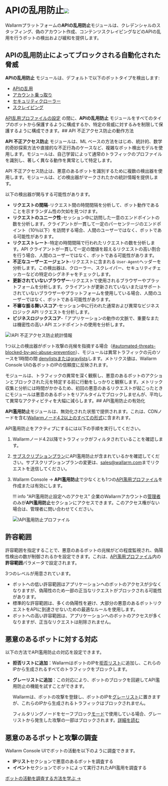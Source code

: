 # APIの乱用防止<a href="../subscription-plans/#subscription-plans"><img src="../../images/api-security-tag.svg" style="border: none;"></a>

Wallarmプラットフォームの**APIの乱用防止**モジュールは、クレデンシャルのスタッフィング、偽のアカウント作成、コンテンツスクレイピングなどのAPIの乱用を行うボットの検出および緩和を提供します。

## APIの乱用防止によってブロックされる自動化された脅威

**APIの乱用防止** モジュールは、デフォルトで以下のボットタイプを検出します:

* [APIの乱用](../attacks-vulns-list.md#api-abuse)
* [アカウント乗っ取り](../attacks-vulns-list.md#api-abuse-account-takeover)
* [セキュリティクローラー](../attacks-vulns-list.md#api-abuse-security-crawlers)
* [スクレイピング](../attacks-vulns-list.md#api-abuse-scraping)

[API乱用プロファイルの設定](../user-guides/api-abuse-prevention.md#creating-api-abuse-profile) の間に、**APIの乱用防止** モジュールをすべてのタイプのボットから保護するように構成するか、特定の脅威に対するみを制限して保護するように構成できます。## API 不正アクセス防止の動作方法

**API 不正アクセス防止** モジュールは、ML ベースの方法をはじめ、統計的、数学的奇妙探索方法や直接的な不正行為のケースなど、複雑なボット検出モデルを使用します。モジュールは、自己学習によって通常のトラフィックのプロファイルを識別し、著しく異なる動作を異常として特定します。

API 不正アクセス防止は、悪意のあるボットを識別するために複数の検出器を使用します。モジュールは、どの検出器がマークされたかの統計情報を提供します。

以下の検出器が関与する可能性があります。

* **リクエストの間隔**-リクエスト間の時間間隔を分析して、ボット動作であることを示すランダム性の欠如を見つけます。
* **リクエストのユニーク性**-セッション中に訪問した一意のエンドポイントの数を分析します。クライアントが一貫して一定のパーセンテージのエンドポイント（10％以下）を訪問する場合、人間のユーザーではなく、ボットである可能性があります。
* **リクエストレート**-特定の時間間隔で行われたリクエストの数を分析します。API クライアントが一貫して一定の閾値を超えるリクエストの高い割合を行う場合、人間のユーザーではなく、ボットである可能性があります。
* **不正なユーザーエージェント**-リクエストに含まれる `User-Agent`ヘッダーを分析します。この検出器は、クローラー、スクレイパー、セキュリティチェッカーなどの特定のシグネチャをチェックします。
* **更新されていないブラウザー**-リクエストで使用されるブラウザーやプラットフォームを分析します。クライアントが更新されていないまたはサポートされていないブラウザーやプラットフォームを使用している場合、人間のユーザーではなく、ボットである可能性があります。
* **不審な振る舞いスコア**-セッション中に行われた通常および異常なビジネスロジック API リクエストを分析します。
* **ビジネスロジックスコア**-「アプリケーションの動作の文脈で、重要なまたは機密性の高い API エンドポイントの使用を分析します。

![!API 不正アクセス防止統計情報](../images/about-wallarm-waf/abi-abuse-prevention/api-abuse-prevention-statistics.png)

1つ以上の検出器がボット攻撃の兆候を指摘する場合（[#automated-threats-blocked-by-api-abuse-prevention](#automated-threats-blocked-by-api-abuse-prevention)）、モジュールは異常トラフィックの元のソースを1時間の間 [denylistsまたはgraylists](#reaction-to-malicious-bots)します。メトリクス値は、Wallarm Console UIの各ボットのIPの信頼度に反映されます。

モジュールは、トラフィックの異常を深く観察し、悪意のあるボットのアクションとブロックされた元を特定する前に行動をしっかりと観察します。メトリック収集と分析には時間がかかるため、初回の悪意のあるリクエストが起こったときにモジュールは悪意のあるボットをリアルタイムでブロックしませんが、平均して異常なアクティビティを大幅に減らします。## API濫用防止の有効化

**API濫用防止**モジュールは、無効化された状態で提供されます。これは、CDNノードを含む[Wallarmノード4.2以上のすべての形式](../installation/supported-deployment-options.md)に含まれます。

API濫用防止をアクティブにするには以下の手順を実行してください。

1. Wallarmノード4.2以降でトラフィックがフィルタされていることを確認します。
1. [サブスクリプションプラン](subscription-plans.md#subscription-plans)にAPI濫用防止が含まれているかを確認してください。サブスクリプションプランの変更は、[sales@wallarm.com](mailto:sales@wallarm.com)までリクエストを送信してください。
1. Wallarm Console → **API濫用防止**で少なくとも1つの[API濫用プロファイル](../user-guides/api-abuse-prevention.md)を作成または有効にします。

    !!! info "API濫用防止設定へのアクセス"
        企業のWallarmアカウントの[管理者](../user-guides/settings/users.md#user-roles)のみが**API濫用防止**セクションにアクセスできます。このアクセス権がない場合は、管理者に問い合わせてください。

    ![!API濫用防止プロファイル](../images/about-wallarm-waf/abi-abuse-prevention/create-api-abuse-prevention.png)

## 許容範囲

許容範囲を指定することで、悪意のあるボットの兆候がどの程度監視され、偽陽性検出の数が制御されるかを設定できます。これは、[API濫用プロファイル](../user-guides/api-abuse-prevention.md#creating-api-abuse-profile)内の**許容範囲**パラメータで設定されます。

3つのレベルが用意されています。

* ボットへの低い許容範囲はアプリケーションへのボットのアクセスが少なくなりますが、偽陽性のため一部の正当なリクエストがブロックされる可能性があります。
* 標準的な許容範囲は、多くの偽陽性を避け、大部分の悪意のあるボットリクエストをAPIに到達させないための最適なルールを使用します。
* ボットへの高い許容範囲は、アプリケーションへのボットのアクセスが多くなりますが、正当なリクエストは削除されません。

## 悪意のあるボットに対する対応

以下の方法でAPI濫用防止の対応を設定できます。

* **拒否リストに追加**：WallarmはボットのIPを[拒否リスト](../user-guides/ip-lists/denylist.md)に追加し、これらのIPから生成されるすべてのトラフィックをブロックします。
* **グレーリストに追加**：この対応により、ボットのブロックを回避してAPI濫用防止の機能を試すことができます。

    Wallarmは、ボットの攻撃を登録し、ボットのIPを[グレーリスト](../user-guides/ip-lists/denylist.md)に置きますが、これらのIPから生成されるトラフィックはブロックされません。

    フィルタリングノードをセーフブロック[モード](../admin-en/configure-wallarm-mode.md)で使用している場合、グレーリストから発生した攻撃の一部はブロックされます。[詳細を読む](../user-guides/ip-lists/graylist.md)

## 悪意のあるボットと攻撃の調査

Wallarm Console UIでボットの活動を以下のように調査できます。

* **IPリスト**セクションで悪意のあるボットを調査する
* **イベント**セクションでボットによって実行されたAPI濫用を調査する

[ボットの活動を調査する方法を学ぶ →](../user-guides/api-abuse-prevention.md#exploring-blocked-malicious-bots-and-their-attacks)